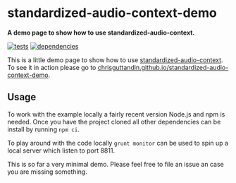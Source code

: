 # standardized-audio-context-demo

**A demo page to show how to use standardized-audio-context.**

[![tests](https://img.shields.io/travis/chrisguttandin/standardized-audio-context-demo/master.svg?style=flat-square)](https://travis-ci.org/chrisguttandin/standardized-audio-context-demo)
[![dependencies](https://img.shields.io/david/chrisguttandin/standardized-audio-context-demo.svg?style=flat-square)](https://www.npmjs.com/package/standardized-audio-context-demo)

This is a little demo page to show how to use [standardized-audio-context](https://github.com/chrisguttandin/standardized-audio-context). To see it in action please go to [chrisguttandin.github.io/standardized-audio-context-demo](https://chrisguttandin.github.io/standardized-audio-context-demo).

## Usage

To work with the example locally a fairly recent version Node.js and npm is needed. Once you have the project cloned all other dependencies can be install by running `npm ci`.

To play around with the code locally `grunt monitor` can be used to spin up a local server which listen to port 8811.

This is so far a very minimal demo. Please feel free to file an issue an case you are missing something.
